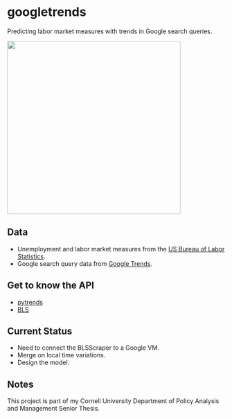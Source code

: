# googletrends
Predicting labor market measures with trends in Google search queries.


<img src="/Analysis/Visualization/scatter.gif" width="400" height="400" />

## Data
* Unemployment and labor market measures from the [US Bureau of Labor Statistics](https://www.bls.gov/).
* Google search query data from [Google Trends](https://trends.google.com/trends/?geo=US).

## Get to know the API
* [pytrends](https://pypi.org/project/pytrends/)
* [BLS](https://www.bls.gov/developers/api_python.htm)

## Current Status
* Need to connect the BLSScraper to a Google VM.
* Merge on local time variations.
* Design the model.

## Notes
This project is part of my Cornell University Department of Policy Analysis and Management Senior Thesis.
